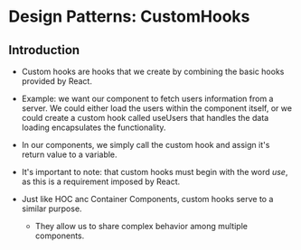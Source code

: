 # Design Patterns: CustomHooks

## Introduction
- Custom hooks are hooks that we create by combining the basic hooks provided by React.
- Example: we want our component to fetch users information from a server.
  We could either load the users within the component itself, or we could create a custom hook called useUsers
that handles the data loading encapsulates the functionality.

- In our components, we simply call the custom hook and assign it's return value to a variable.
- It's important to note: that custom hooks must begin with the word *use*, as this is a requirement imposed by React.

- Just like HOC anc Container Components, custom hooks serve to a similar purpose.
  - They allow us to share complex behavior among multiple components.


